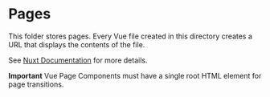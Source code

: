 # Pages

This folder stores pages. Every Vue file created in this directory creates a URL that displays the contents of the file.

See [Nuxt Documentation](https://v3.nuxtjs.org/guide/directory-structure/pages) for more details.

**Important** Vue Page Components must have a single root HTML element for page transitions.
